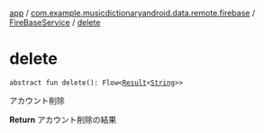 [app](../../index.md) / [com.example.musicdictionaryandroid.data.remote.firebase](../index.md) / [FireBaseService](index.md) / [delete](./delete.md)

# delete

`abstract fun delete(): Flow<`[`Result`](../../com.example.domain.model.value/-result/index.md)`<`[`String`](https://kotlinlang.org/api/latest/jvm/stdlib/kotlin/-string/index.html)`>>`

アカウント削除

**Return**
アカウント削除の結果

